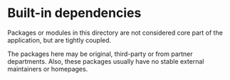 # Built-in dependencies

Packages or modules in this directory are not considered core part of the application,
but are tightly coupled.

The packages here may be original, third-party or from partner departments. Also, these packages usually have no stable external maintainers or homepages.
